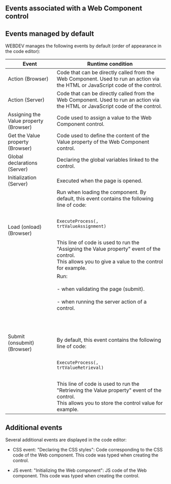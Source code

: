 


## Events associated with a Web Component control
			



<a name="NOTE1"></a>
<a name="NOTE1_1"></a>


## Events managed by default
<a name="events_managed_default_ELTTEXTE000121"></a>
WEBDEV manages the following events by default (order of appearance in the code editor):

| Event | Runtime condition |
| --- | --- |
| Action (Browser) | Code that can be directly called from the Web Component. Used to run an action via the HTML or JavaScript code of the control. |
| Action (Server) | Code that can be directly called from the Web Component. Used to run an action via the HTML or JavaScript code of the control. |
| Assigning the Value property (Browser) | Code used to assign a value to the Web Component control. |
| Get the Value property (Browser) | Code used to define the content of the Value property of the Web Component control. |
| Global declarations (Server) | Declaring the global variables linked to the control. |
| Initialization (Server) | Executed when the page is opened. |
| Load (onload) (Browser) | Run when loading the component. By default, this event contains the following line of code: <br><br><pre><code>ExecuteProcess(<Control name>, trtValueAssignment)</code></pre><br>This line of code is used to run the "Assigning the Value property" event of the control. <br>This allows you to give a value to the control for example. |
| Submit (onsubmit)  (Browser) | Run: <br><br>- when validating the page (submit). <br><br>- when running the server action of a control. <br><br><br><br><br>By default, this event contains the following line of code: <br><br><pre><code>ExecuteProcess(<Control name>, trtValueRetrieval)</code></pre><br>This line of code is used to run the "Retrieving the Value property" event of the control. <br>This allows you to store the control value for example. |



<a name="NOTE2"></a>
<a name="NOTE2_1"></a>


## Additional events
<a name="additional_events_ELTTEXTE000145"></a>
Several additional events are displayed in the code editor: 

- CSS event: "Declaring the CSS styles": Code corresponding to the CSS code of the Web component. This code was typed when creating the control. 

- JS event: "Initializing the Web component": JS code of the Web component. This code was typed when creating the control. 





